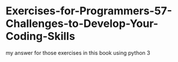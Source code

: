 # Exercises-for-Programmers-57-Challenges-to-Develop-Your-Coding-Skills
my answer for those exercises in this book
using python 3
